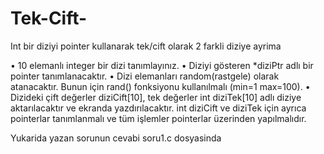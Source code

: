 # Tek-Cift-
Int bir diziyi pointer kullanarak tek/cift olarak 2 farkli diziye ayrima

• 10 elemanlı integer bir dizi tanımlayınız.
• Diziyi gösteren *diziPtr adlı bir pointer tanımlanacaktır.
• Dizi elemanları random(rastgele) olarak atanacaktır. Bunun için rand() fonksiyonu
kullanılmalı (min=1 max=100).
• Dizideki çift değerler diziCift[10], tek değerler int diziTek[10] adlı diziye aktarılacaktır ve
ekranda yazdırılacaktır. int diziCift ve diziTek için ayrıca pointerlar tanımlanmalı ve tüm işlemler pointerlar üzerinden yapılmalıdır.

Yukarida yazan sorunun cevabi soru1.c dosyasinda
